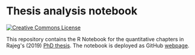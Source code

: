 # Thesis analysis notebook

<a rel="license" href="http://creativecommons.org/licenses/by-nc-sa/4.0/"><img alt="Creative Commons License" style="border-width:0" src="https://i.creativecommons.org/l/by-nc-sa/4.0/88x31.png" /></a>

This repository contains the R Notebook for the quantitative chapters in Rajeg's (2019) [PhD thesis](http://doi.org/10.26180/5cac231a97fb1). The notebook is deployed as GitHub [webpage](https://gederajeg.github.io/phd-thesis-rnotebook/).

